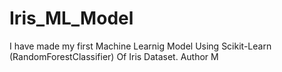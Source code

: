 # Iris_ML_Model
I have made my first Machine Learnig Model Using Scikit-Learn (RandomForestClassifier) Of Iris Dataset.
<b->
Author M
